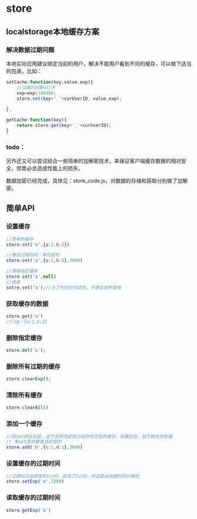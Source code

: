 # store
## localstorage本地缓存方案

### 解决数据过期问题

本地实际应用建议绑定当前的用户，解决不能用户看到不同的缓存，可以做下适当的包装，比如：

```javascript
setCache:function(key,value,exp){
    //过期时间默认1天
    exp=exp||86400;
    store.set(key+'_'+curUserID, value,exp);
    
},

getCache:function(key){
    return store.get(key+'_'+curUserID);
}
```

### todo：

另外还又可以尝试结合一些简单的加解密技术，来保证客户端缓存数据的相对安全，但势必会造成性能上的损失。

数据加密已经完成，具体见：store_code.js，对数据的存储和获取分别做了加解密。

## 简单API

### 设置缓存
```javascript
//简单的缓存
store.set('a',{a:1,b:2})

//增加过期时间：单位是秒
store.set('a',{a:1,b:2},3600)

//清除指定缓存
store.set('a',null)
//或者
sotre.set('a');//为了代码的可读性，不建议这样使用
```

### 获取缓存的数据
```javascript
store.get('a')
//log：{a:1,b:2}
```

### 删除指定缓存
```javascript
store.del('a');
```

### 删除所有过期的缓存
```javascript
store.clearExp();
```

### 清除所有缓存
```javascript
store.clearAll()
```

### 添加一个缓存
```javascript
//和set的区别是，这个会检测是否已经存在同名的缓存，如果存在，就不做任何处理
// 单set是会覆盖当前值的
store.add('b',{c:1,d:1},3600)
```
### 设置缓存的过期时间
```javascript
//过期时间由原来的1小时，变成了2小时，并且是从创建时间计算的
store.setExp('a',7200)
```

### 读取缓存的过期时间
```javascript
store.getExp('a')
```

